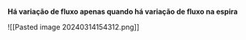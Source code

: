 
**Há variação de fluxo apenas quando há variação de fluxo na espira**

![[Pasted image 20240314154312.png]]

